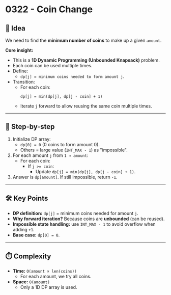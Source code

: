 # 0322 - Coin Change  

## 🧠 Idea  

We need to find the **minimum number of coins** to make up a given `amount`.  

**Core insight:**  
- This is a **1D Dynamic Programming (Unbounded Knapsack)** problem.  
- Each coin can be used multiple times.  
- Define:  
  - `dp[j] = minimum coins needed to form amount j`.  
- Transition:  
  - For each coin:  
    ```
    dp[j] = min(dp[j], dp[j - coin] + 1)
    ```  
  - Iterate `j` forward to allow reusing the same coin multiple times.  

---

## 🔁 Step-by-step  

1. Initialize DP array:  
   - `dp[0] = 0` (0 coins to form amount 0).  
   - Others = large value (`INT_MAX - 1`) as "impossible".  
2. For each amount `j` from `1 → amount`:  
   - For each coin:  
     - If `j >= coin`:  
       - Update `dp[j] = min(dp[j], dp[j - coin] + 1)`.  
3. Answer is `dp[amount]`. If still impossible, return `-1`.  

---

## 🛠️ Key Points  

- **DP definition:** `dp[j]` = minimum coins needed for amount `j`.  
- **Why forward iteration?** Because coins are **unbounded** (can be reused).  
- **Impossible state handling:** use `INT_MAX - 1` to avoid overflow when adding `+1`.  
- **Base case:** `dp[0] = 0`.  

---

## ⏱️ Complexity  

- **Time:** `O(amount × len(coins))`  
  - For each amount, we try all coins.  
- **Space:** `O(amount)`  
  - Only a 1D DP array is used.  
